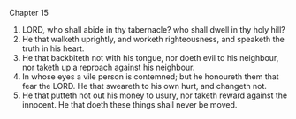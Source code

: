 

Chapter 15

1. LORD, who shall abide in thy tabernacle?  who shall dwell in thy holy hill?
2. He that walketh uprightly, and worketh righteousness, and speaketh the truth in his heart.
3. He that backbiteth not with his tongue, nor doeth evil to his neighbour, nor taketh up a reproach against his neighbour.
4. In whose eyes a vile person is contemned; but he honoureth them that fear the LORD.  He that sweareth to his own hurt, and changeth not.
5. He that putteth not out his money to usury, nor taketh reward against the innocent.  He that doeth these things shall never be moved.
